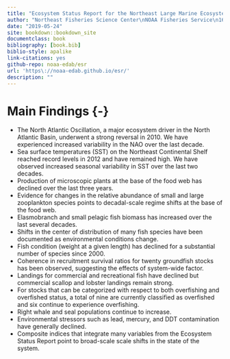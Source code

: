 ```yaml
--- 
title: "Ecosystem Status Report for the Northeast Large Marine Ecosystem"
author: "Northeast Fisheries Science Center\nNOAA Fisheries Service\n166 Water Street\nWoods Hole, MA 02543"
date: "2019-05-24"
site: bookdown::bookdown_site
documentclass: book
bibliography: [book.bib]
biblio-style: apalike
link-citations: yes
github-repo: noaa-edab/esr
url: 'https\://noaa-edab.github.io/esr/'
description: ""
---
```


# Main Findings {-}

* The North Atlantic Oscillation, a major ecosystem driver in the North Atlantic Basin, underwent a strong reversal in 2010. We have experienced increased variability in the NAO over the last decade.
* Sea surface temperatures (SST) on the Northeast Continental Shelf reached record levels in 2012 and have remained high. We have observed increased seasonal variability in SST over the last two decades.
* Production of microscopic plants at the base of the food web has declined over the last three years.
* Evidence for changes in the relative abundance of small and large zooplankton species points to decadal-scale regime shifts at the base of the food web.
* Elasmobranch and small pelagic fish biomass has increased over the last several decades.
* Shifts in the center of distribution of many fish species have been documented as environmental conditions change.
* Fish condition (weight at a given length) has declined for a substantial number of species since 2000.
* Coherence in recruitment survival ratios for twenty groundfish stocks has been observed, suggesting the effects of system-wide factor.
* Landings for commercial and recreational fish have declined but commercial scallop and lobster landings remain strong.
* For stocks that can be categorized with respect to both overfishing and overfished status, a total of nine are currently classified as overfished and six continue to experience overfishing.
* Right whale and seal populations continue to increase.
* Environmental stressors such as lead, mercury, and DDT contamination have generally declined.
* Composite indices that integrate many variables from the Ecosystem Status Report point to broad-scale scale shifts in the state of the system.
